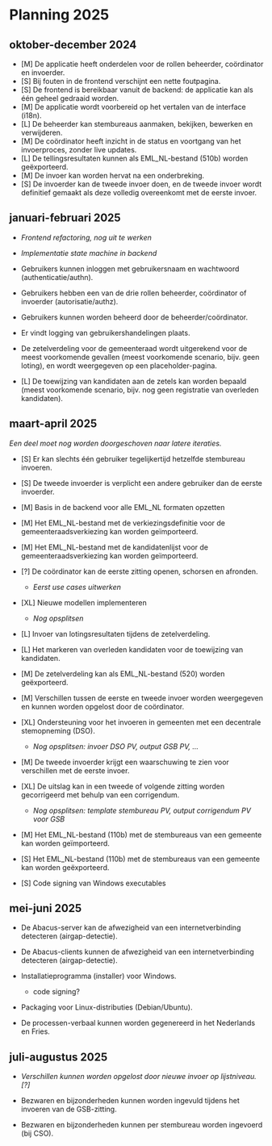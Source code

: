 # Planning 2025

## oktober-december 2024

- [M] De applicatie heeft onderdelen voor de rollen beheerder, coördinator en invoerder.
- [S] Bij fouten in de frontend verschijnt een nette foutpagina.
- [S] De frontend is bereikbaar vanuit de backend: de applicatie kan als één geheel gedraaid worden.
- [M] De applicatie wordt voorbereid op het vertalen van de interface (i18n).
- [L] De beheerder kan stembureaus aanmaken, bekijken, bewerken en verwijderen.
- [M] De coördinator heeft inzicht in de status en voortgang van het invoerproces, zonder live updates.
- [L] De tellingsresultaten kunnen als EML_NL-bestand (510b) worden geëxporteerd.
- [M] De invoer kan worden hervat na een onderbreking.
- [S] De invoerder kan de tweede invoer doen, en de tweede invoer wordt definitief gemaakt als deze volledig overeenkomt met de eerste invoer.

## januari-februari 2025

- _Frontend refactoring, nog uit te werken_
- _Implementatie state machine in backend_

- Gebruikers kunnen inloggen met gebruikersnaam en wachtwoord (authenticatie/authn).
- Gebruikers hebben een van de drie rollen beheerder, coördinator of invoerder (autorisatie/authz).
- Gebruikers kunnen worden beheerd door de beheerder/coördinator.
- Er vindt logging van gebruikershandelingen plaats.

- De zetelverdeling voor de gemeenteraad wordt uitgerekend voor de meest voorkomende gevallen (meest voorkomende scenario, bijv. geen loting), en wordt weergegeven op een placeholder-pagina.
- [L] De toewijzing van kandidaten aan de zetels kan worden bepaald (meest voorkomende scenario, bijv. nog geen registratie van overleden kandidaten).

## maart-april 2025

_Een deel moet nog worden doorgeschoven naar latere iteraties._

- [S] Er kan slechts één gebruiker tegelijkertijd hetzelfde stembureau invoeren.
- [S] De tweede invoerder is verplicht een andere gebruiker dan de eerste invoerder.

- [M] Basis in de backend voor alle EML_NL formaten opzetten
- [M] Het EML_NL-bestand met de verkiezingsdefinitie voor de gemeenteraadsverkiezing kan worden geïmporteerd.
- [M] Het EML_NL-bestand met de kandidatenlijst voor de gemeenteraadsverkiezing kan worden geïmporteerd.

- [?] De coördinator kan de eerste zitting openen, schorsen en afronden.
  - _Eerst use cases uitwerken_

- [XL] Nieuwe modellen implementeren
  - _Nog opsplitsen_

- [L] Invoer van lotingsresultaten tijdens de zetelverdeling.
- [L] Het markeren van overleden kandidaten voor de toewijzing van kandidaten.
- [M] De zetelverdeling kan als EML_NL-bestand (520) worden geëxporteerd.

- [M] Verschillen tussen de eerste en tweede invoer worden weergegeven en kunnen worden opgelost door de coördinator.
- [XL] Ondersteuning voor het invoeren in gemeenten met een decentrale stemopneming (DSO).
  - _Nog opsplitsen: invoer DSO PV, output GSB PV, ..._

- [M] De tweede invoerder krijgt een waarschuwing te zien voor verschillen met de eerste invoer.

- [XL] De uitslag kan in een tweede of volgende zitting worden gecorrigeerd met behulp van een corrigendum.
  - _Nog opsplitsen: template stembureau PV, output corrigendum PV voor GSB_

- [M] Het EML_NL-bestand (110b) met de stembureaus van een gemeente kan worden geïmporteerd.
- [S] Het EML_NL-bestand (110b) met de stembureaus van een gemeente kan worden geëxporteerd.

- [S] Code signing van Windows executables

## mei-juni 2025

- De Abacus-server kan de afwezigheid van een internetverbinding detecteren (airgap-detectie).
- De Abacus-clients kunnen de afwezigheid van een internetverbinding detecteren (airgap-detectie).

- Installatieprogramma (installer) voor Windows.
  - code signing?
- Packaging voor Linux-distributies (Debian/Ubuntu).

- De processen-verbaal kunnen worden gegenereerd in het Nederlands en Fries.

## juli-augustus 2025

- _Verschillen kunnen worden opgelost door nieuwe invoer op lijstniveau. [?]_

- Bezwaren en bijzonderheden kunnen worden ingevuld tijdens het invoeren van de GSB-zitting.
- Bezwaren en bijzonderheden kunnen per stembureau worden ingevoerd (bij CSO).
